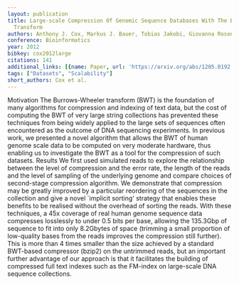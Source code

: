 ```yaml
---
layout: publication
title: Large-scale Compression Of Genomic Sequence Databases With The Burrows-wheeler
  Transform
authors: Anthony J. Cox, Markus J. Bauer, Tobias Jakobi, Giovanna Rosone
conference: Bioinformatics
year: 2012
bibkey: cox2012large
citations: 141
additional_links: [{name: Paper, url: 'https://arxiv.org/abs/1205.0192'}]
tags: ["Datasets", "Scalability"]
short_authors: Cox et al.
---
```

Motivation
  The Burrows-Wheeler transform (BWT) is the foundation of many algorithms for
compression and indexing of text data, but the cost of computing the BWT of
very large string collections has prevented these techniques from being widely
applied to the large sets of sequences often encountered as the outcome of DNA
sequencing experiments. In previous work, we presented a novel algorithm that
allows the BWT of human genome scale data to be computed on very moderate
hardware, thus enabling us to investigate the BWT as a tool for the compression
of such datasets.
  Results
  We first used simulated reads to explore the relationship between the level
of compression and the error rate, the length of the reads and the level of
sampling of the underlying genome and compare choices of second-stage
compression algorithm.
  We demonstrate that compression may be greatly improved by a particular
reordering of the sequences in the collection and give a novel `implicit
sorting' strategy that enables these benefits to be realised without the
overhead of sorting the reads. With these techniques, a 45x coverage of real
human genome sequence data compresses losslessly to under 0.5 bits per base,
allowing the 135.3Gbp of sequence to fit into only 8.2Gbytes of space (trimming
a small proportion of low-quality bases from the reads improves the compression
still further).
  This is more than 4 times smaller than the size achieved by a standard
BWT-based compressor (bzip2) on the untrimmed reads, but an important further
advantage of our approach is that it facilitates the building of compressed
full text indexes such as the FM-index on large-scale DNA sequence collections.